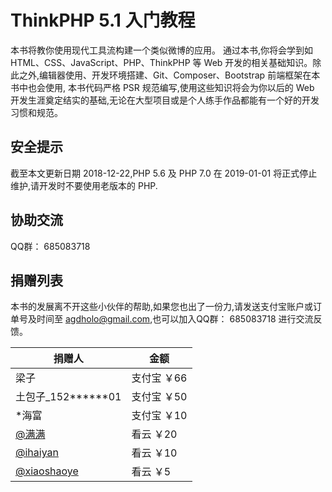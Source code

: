 # ThinkPHP 5.1 入门教程

本书将教你使用现代工具流构建一个类似微博的应用。 通过本书,你将会学到如 HTML、CSS、JavaScript、PHP、ThinkPHP 等 Web 开发的相关基础知识。除此之外,编辑器使用、开发环境搭建、Git、Composer、Bootstrap 前端框架在本书中也会使用, 本书代码严格 PSR 规范编写,使用这些知识将会为你以后的 Web 开发生涯奠定结实的基础,无论在大型项目或是个人练手作品都能有一个好的开发习惯和规范。

## 安全提示
截至本文更新日期 2018-12-22,PHP 5.6 及 PHP 7.0 在 2019-01-01 将正式停止维护,请开发时不要使用老版本的 PHP.

## 协助交流

QQ群： 685083718

## 捐赠列表

本书的发展离不开这些小伙伴的帮助,如果您也出了一份力,请发送支付宝账户或订单号及时间至 agdholo@gmail.com,也可以加入QQ群： 685083718 进行交流反馈。

捐赠人 | 金额
------------ | -------------
梁子 | 支付宝 ￥66
土包子_152******01 | 支付宝 ￥50
*海富 | 支付宝 ￥10
[@满满](https://www.kancloud.cn/@alimanman) | 看云 ￥20
[@ihaiyan](https://www.kancloud.cn/@ihaiyan) | 看云 ￥10
[@xiaoshaoye](https://www.kancloud.cn/@xiaoshaoye) | 看云 ￥5
